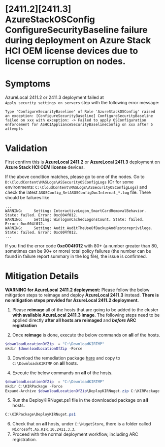 
# [2411.2][2411.3]  AzureStackOSConfig ConfigureSecurityBaseline failure during deployment on Azure Stack HCI OEM license devices due to license corruption on nodes.


# Symptoms

AzureLocal 2411.2 or 2411.3 deployment failed at `Apply security settings on servers` step with the following error message:
```
Type 'ConfigureSecurityBaseline' of Role 'AzureStackOSConfig' raised an exception: [ConfigureSecurityBaseline] ConfigureSecurityBaseline failed on xxx with exception: -> Failed to apply OSConfiguration enforcement for ASHCIApplianceSecurityBaselineConfig on xxx after 5 attempts
```
# Validation


First confirm this is **AzureLocal 2411.2** or **AzureLocal 2411.3** deployment on **Azure Stack HCI OEM license** devices.

If the above condition matches, please go to one of the nodes. Go to `D:\CloudContent\MASLogs\ASSecurityOSConfigLogs` (Or for some environments: `C:\CloudContent\MASLogs\ASSecurityOSConfigLogs`) and check the latest `ASOSConfig_SetASOSConfigDocInternal_*.log` file. There should be failures like 
```
...
WARNING:     Setting: InteractiveLogon_SmartCardRemovalBehavior. State: failed. Error: 0xc004f012.
WARNING:     Setting: WinlogonCachedLogonsCount. State: failed. Error: 0xc004f012.
WARNING:     Setting: Audit_AuditTheUseOfBackupAndRestoreprivilege. State: failed. Error: 0xc004f012.
...
```

If you find the error code **0xc004f012** with 80+ (a number greater than 80, sometimes can be 90+ or more) total policy failures (the number can be found in failure report summary in the log file), the issue is confirmed.

# Mitigation Details

**WARNING for AzureLocal 2411.2 deployment:** Please follow the below mitigation steps to reimage and deploy **AzureLocal 2411.3** instead. **There is no mitigation steps provided for AzureLocal 2411.2 deployment.** 

1. Please **reimage** all of the hosts that are going to be added to the cluster **with available AzureLocal 2411.3 image**. The following steps need to be applied directly **after all hosts are reimaged** and **_before_ ARC registration**

2. Once **reimage** is done, execute the below commands on **all** of the hosts.
``` Powershell
$downloadLocationOfZip  = "C:\DownloadKIRTMP"
mkdir $downloadLocationOfZip -Force
```

3. Download the remediation package [here](https://azurestackreleases.download.prss.microsoft.com/dbazure/AzureStackHCI/Update/10.2411.3.2/DeployKIRNuget.zip) and copy to `C:\DownloadsKIRTMP` on **all** hosts.

4. Execute the below commands on **all** of the hosts.
``` Powershell
$downloadLocationOfZip  = "C:\DownloadKIRTMP"
mkdir C:\KIRPackage -Force
Expand-Archive $downloadLocationOfZip\DeployKIRNuget.zip C:\KIRPackage -f
```
5. Run the DeployKIRNuget.ps1 file in the downloaded package on **all** hosts.
``` Powershell
C:\KIRPackage\DeployKIRNuget.ps1
```
6. Check that on **all** hosts, under `C:\NugetStore`, there is a folder called `Microsoft.AS.KIR.10.2411.3.3`.
7. Proceed with the normal deployment workflow, including ARC registration.